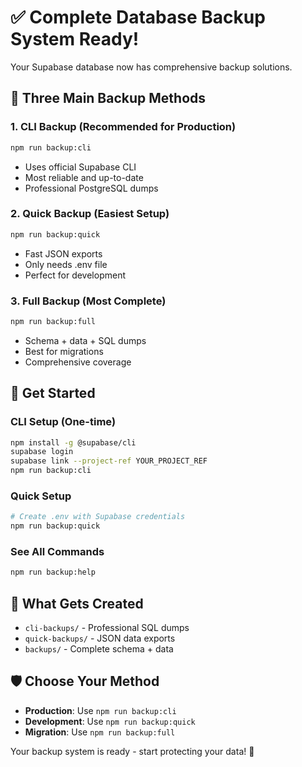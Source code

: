 # ✅ Complete Database Backup System Ready!

Your Supabase database now has comprehensive backup solutions.

## 🎯 Three Main Backup Methods

### 1. CLI Backup (Recommended for Production)
```bash
npm run backup:cli
```
- Uses official Supabase CLI
- Most reliable and up-to-date
- Professional PostgreSQL dumps

### 2. Quick Backup (Easiest Setup)
```bash
npm run backup:quick  
```
- Fast JSON exports
- Only needs .env file
- Perfect for development

### 3. Full Backup (Most Complete)
```bash
npm run backup:full
```
- Schema + data + SQL dumps
- Best for migrations
- Comprehensive coverage

## 🚀 Get Started

### CLI Setup (One-time)
```bash
npm install -g @supabase/cli
supabase login
supabase link --project-ref YOUR_PROJECT_REF
npm run backup:cli
```

### Quick Setup  
```bash
# Create .env with Supabase credentials
npm run backup:quick
```

### See All Commands
```bash
npm run backup:help
```

## 📁 What Gets Created

- `cli-backups/` - Professional SQL dumps
- `quick-backups/` - JSON data exports  
- `backups/` - Complete schema + data

## 🛡️ Choose Your Method

- **Production**: Use `npm run backup:cli`
- **Development**: Use `npm run backup:quick`
- **Migration**: Use `npm run backup:full`

Your backup system is ready - start protecting your data! 🚀 